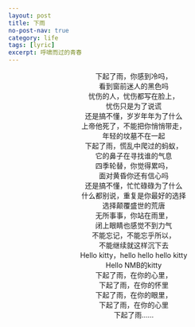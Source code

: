 ```yaml
---
layout: post
title: 下雨
no-post-nav: true
category: life
tags: [lyric]
excerpt: 呼啸而过的青春
---
```


<center>下起了雨，你感到冷吗，</center>
<center>看到窗前迷人的黑色吗</center>
<center>忧伤的人，忧伤都写在脸上，</center>
<center>忧伤只是为了说谎</center>
<center>还是搞不懂，岁岁年年为了什么</center>
<center>上帝他死了，不能把你悄悄带走，</center>
<center>年轻的坟墓不在一起</center>
<center>下起了雨，慌乱中爬过的蚂蚁，</center>
<center>它的鼻子在寻找谁的气息</center>
<center>四季轮替，你觉得累吗，</center>
<center>面对黄昏你还有信心吗</center>
<center>还是搞不懂，忙忙碌碌为了什么</center>
<center>什么都别说，重复是你最好的选择</center>
<center>选择颠覆盛世的荒唐</center>
<center>无所事事，你站在雨里，</center>
<center>闭上眼睛也感觉不到力气</center>
<center>不能忘记，不能忘乎所以，</center>
<center>不能继续就这样沉下去</center>
<center>Hello kitty，hello hello hello kitty</center>
<center>Hello NMB的kitty</center>
<center>下起了雨，在你的心里，</center>
<center>下起了雨，在你的怀里</center>
<center>下起了雨，在你的眼里，</center>
<center>下起了雨，在你的心里</center>
<center>下起了雨……</center>